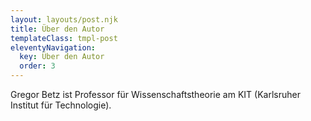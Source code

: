```yaml
---
layout: layouts/post.njk
title: Über den Autor
templateClass: tmpl-post
eleventyNavigation:
  key: Über den Autor
  order: 3
---
```


Gregor Betz ist Professor für Wissenschaftstheorie am KIT (Karlsruher Institut für Technologie).
